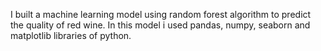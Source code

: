 I built a machine learning model using random forest algorithm to predict the quality of red wine. In this model i used pandas, numpy, seaborn and matplotlib libraries of python. 
